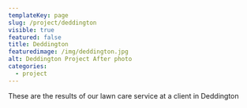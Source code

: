 ```yaml
---
templateKey: page
slug: /project/deddington
visible: true
featured: false
title: Deddington
featuredimage: /img/deddington.jpg
alt: Deddington Project After photo
categories:
  - project
---
```


These are the results of our lawn care service at a client in Deddington
